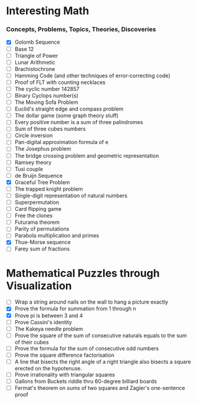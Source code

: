 # Interesting Math

### Concepts, Problems, Topics, Theories, Discoveries

- [x] Golomb Sequence
- [ ] Base 12
- [ ] Triangle of Power
- [ ] Lunar Arithmetic
- [ ] Brachistochrone
- [ ] Hamming Code (and other techniques of error-correcting code)
- [ ] Proof of FLT with counting necklaces
- [ ] The cyclic number 142857
- [ ] Binary Cyclops number(s)
- [ ] The Moving Sofa Problem
- [ ] Euclid's straight edge and compass problem
- [ ] The dollar game (some graph theory stuff)
- [ ] Every positive number is a sum of three palindromes
- [ ] Sum of three cubes numbers
- [ ] Circle inversion
- [ ] Pan-digital approximation formula of e
- [ ] The Josephus problem
- [ ] The bridge crossing problem and geometric representation
- [ ] Ramsey theory
- [ ] Tusi couple
- [ ] de Bruijn Sequence
- [x] Graceful Tree Problem
- [ ] The trapped knight problem
- [ ] Single-digit representation of natural numbers
- [ ] Superpermutation
- [ ] Card flipping game
- [ ] Free the clones
- [ ] Futurama theorem
- [ ] Parity of permutations
- [ ] Parabola multiplication and primes
- [x] Thue-Morse sequence
- [ ] Farey sum of fractions

# Mathematical Puzzles through Visualization

- [ ] Wrap a string around nails on the wall to hang a picture exactly
- [x] Prove the formula for summation from 1 through n
- [x] Prove pi is between 3 and 4
- [ ] Prove Cassini's identity
- [ ] The Kakeya needle problem
- [ ] Prove the square of the sum of consecutive naturals equals to the sum of their cubes
- [ ] Prove the formula for the sum of consecutive odd numbers
- [ ] Prove the square difference factorisation
- [ ] A line that bisects the right angle of a right triangle also bisects a square erected on the hypotenuse.
- [ ] Prove irrationality with triangular squares
- [ ] Gallons from Buckets riddle thru 60-degree billiard boards
- [ ] Fermat's theorem on sums of two squares and Zagier's one-sentence proof
